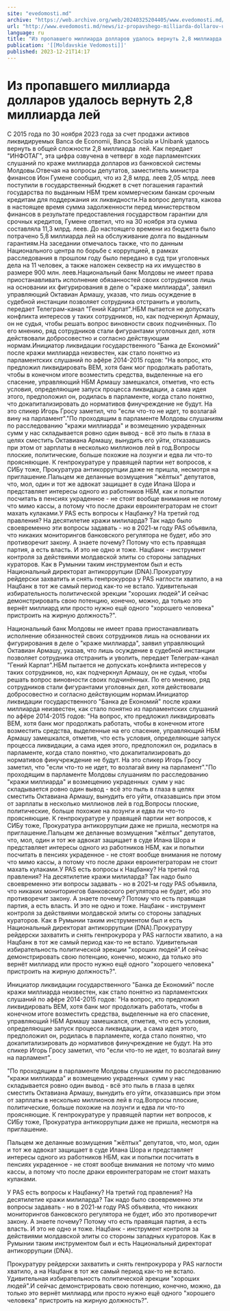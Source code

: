 ```yaml
---
site: "evedomosti.md"
archive: "https://web.archive.org/web/20240325204405/www.evedomosti.md/news/iz-propavshego-milliarda-dollarov-udalos-vernut-28-milliarda"
url: "http://www.evedomosti.md/news/iz-propavshego-milliarda-dollarov-udalos-vernut-28-milliarda"
language: ru
title: "Из пропавшего миллиарда долларов удалось вернуть 2,8 миллиарда лей"
publication: '[[Moldavskie Vedomosti]]'
published: 2023-12-21T14:17
---
```


# Из пропавшего миллиарда долларов удалось вернуть 2,8 миллиарда лей

С 2015 года по 30 ноября 2023 года за счет продажи активов ликвидируемых Banca de Economii, Banca Sociala и Unibank удалось вернуть в общей сложности 2,8 миллиарда  лей. Как передает "ИНФОТАГ", эта цифра озвучена в четверг в ходе парламентских слушаний по краже миллиарда долларов из банковской системы Молдовы.Отвечая на вопросы депутатов, заместитель министра финансов Ион Гумене сообщил, что из 2,8 млрд. леев 2,05 млрд. леев поступили в государственный бюджет в счет погашения гарантий государства по выданным НБМ трем коммерческим банкам срочным кредитам для поддержания их ликвидности.На вопрос депутата, какова в настоящее время сумма задолженности перед министерством финансов в результате предоставления государством гарантии для срочных кредитов, Гумене ответил, что на 30 ноября эта сумма составляла 11,3 млрд. леев. До настоящего времени из бюджета было потрачено 5,8 миллиарда лей на обслуживание долга по выданным гарантиям.На заседании отмечалось также, что по данным Национального центра по борьбе с коррупцией, в рамках расследования в прошлом году было передано в суд три уголовных дела на 11 человек, а также наложен секвестр на их имущество в размере 900 млн. леев.Национальный банк Молдовы не имеет права приостанавливать исполнение обязанностей своих сотрудников лишь на основании их фигурирования в деле о "краже миллиарда", заявил управляющий Октавиан Армашу, указав, что лишь осуждение в судебной инстанции позволяет сотрудника отстранить и уволить, передает Телеграм-канал "Гений Карпат".НБМ пытается не допускать конфликта интересов у таких сотрудников, но, как подчеркнул Армашу, он не судья, чтобы решать вопрос виновности своих подчинённых. По его мнению, ряд сотрудников стали фигурантами уголовных дел, хотя действовали добросовестно и согласно действующим нормам.Инициатор ликвидации государственного "Банка де Економий" после кражи миллиарда неизвестен, как стало понятно из парламентских слушаний по афёре 2014-2015 годов: "На вопрос, кто предложил ликвидировать BEM, хотя банк мог продолжать работать, чтобы в конечном итоге возместить средства, выделенные на его спасение, управляющий НБМ Армашу замешкался, отметив, что есть условия, определяющие запуск процесса ликвидации, а сама идея этого, предположил он, родилась в парламенте, когда стало понятно, что докапитализировать до нормативов финучреждение не будут. На это спикер Игорь Гросу заметил, что "если что-то не идет, то возлагай вину на парламент"."По проходящим в парламенте Молдовы слушаниям по расследованию "кражи миллиарда" и возмещению украденных  сумм у нас складывается ровно один вывод - всё это пыль в глаза в целях сместить Октавиана Армашу, вынудить его уйти, отказавшись при этом от зарплаты в несколько миллионов лей в год.Вопросы плоские, политические, больше похожие на лозунги и едва ли что-то проясняющие. К генпрокуратуре у правящей партии нет вопросов, к СИБу тоже, Прокуратура антикоррупции даже не пришла, несмотря на приглашение.Пальцем же деланные возмущения "жёлтых" депутатов, что, мол, один и тот же адвокат защищает в суде Илана Шора и представляет интересы одного из работников НБМ, как и попытки посчитать в пенсиях украденное - не стоят вообще внимания не потому что мимо кассы, а потому что после драки евроинтеграторам не стоит махать кулаками.У PAS есть вопросы к Нацбанку? На третий год правления? На десятилетие кражи милиларда? Так надо было своевременно эти вопросы задавать - но в 2021-м году PAS объявила, что никаких мониторингов банковского регулятора не будет, ибо это противоречит закону. А знаете почему? Потому что есть правящая партия, а есть власть. И это не одно и тоже. Нацбанк - инструмент контроля за действиями молдавской элиты со стороны западных кураторов. Как в Румынии таким инструментом был и есть Национальный директорат антикоррупции (DNA).Прокуратуру рейдерски захватить и снять генпрокурора у PAS наглости хватило, а на Нацбанк в тот же самый период как-то не встало. Удивительная избирательность политической эрекции "хороших людей".И сейчас демонстрировать свою потенцию, конечно, можно, да только это вернёт миллиард или просто нужно ещё одного "хорошего человека" пристроить на жирную должность?".

Национальный банк Молдовы не имеет права приостанавливать исполнение обязанностей своих сотрудников лишь на основании их фигурирования в деле о "краже миллиарда", заявил управляющий Октавиан Армашу, указав, что лишь осуждение в судебной инстанции позволяет сотрудника отстранить и уволить, передает Телеграм-канал "Гений Карпат".НБМ пытается не допускать конфликта интересов у таких сотрудников, но, как подчеркнул Армашу, он не судья, чтобы решать вопрос виновности своих подчинённых. По его мнению, ряд сотрудников стали фигурантами уголовных дел, хотя действовали добросовестно и согласно действующим нормам.Инициатор ликвидации государственного "Банка де Економий" после кражи миллиарда неизвестен, как стало понятно из парламентских слушаний по афёре 2014-2015 годов: "На вопрос, кто предложил ликвидировать BEM, хотя банк мог продолжать работать, чтобы в конечном итоге возместить средства, выделенные на его спасение, управляющий НБМ Армашу замешкался, отметив, что есть условия, определяющие запуск процесса ликвидации, а сама идея этого, предположил он, родилась в парламенте, когда стало понятно, что докапитализировать до нормативов финучреждение не будут. На это спикер Игорь Гросу заметил, что "если что-то не идет, то возлагай вину на парламент"."По проходящим в парламенте Молдовы слушаниям по расследованию "кражи миллиарда" и возмещению украденных  сумм у нас складывается ровно один вывод - всё это пыль в глаза в целях сместить Октавиана Армашу, вынудить его уйти, отказавшись при этом от зарплаты в несколько миллионов лей в год.Вопросы плоские, политические, больше похожие на лозунги и едва ли что-то проясняющие. К генпрокуратуре у правящей партии нет вопросов, к СИБу тоже, Прокуратура антикоррупции даже не пришла, несмотря на приглашение.Пальцем же деланные возмущения "жёлтых" депутатов, что, мол, один и тот же адвокат защищает в суде Илана Шора и представляет интересы одного из работников НБМ, как и попытки посчитать в пенсиях украденное - не стоят вообще внимания не потому что мимо кассы, а потому что после драки евроинтеграторам не стоит махать кулаками.У PAS есть вопросы к Нацбанку? На третий год правления? На десятилетие кражи милиларда? Так надо было своевременно эти вопросы задавать - но в 2021-м году PAS объявила, что никаких мониторингов банковского регулятора не будет, ибо это противоречит закону. А знаете почему? Потому что есть правящая партия, а есть власть. И это не одно и тоже. Нацбанк - инструмент контроля за действиями молдавской элиты со стороны западных кураторов. Как в Румынии таким инструментом был и есть Национальный директорат антикоррупции (DNA).Прокуратуру рейдерски захватить и снять генпрокурора у PAS наглости хватило, а на Нацбанк в тот же самый период как-то не встало. Удивительная избирательность политической эрекции "хороших людей".И сейчас демонстрировать свою потенцию, конечно, можно, да только это вернёт миллиард или просто нужно ещё одного "хорошего человека" пристроить на жирную должность?".

Инициатор ликвидации государственного "Банка де Економий" после кражи миллиарда неизвестен, как стало понятно из парламентских слушаний по афёре 2014-2015 годов: "На вопрос, кто предложил ликвидировать BEM, хотя банк мог продолжать работать, чтобы в конечном итоге возместить средства, выделенные на его спасение, управляющий НБМ Армашу замешкался, отметив, что есть условия, определяющие запуск процесса ликвидации, а сама идея этого, предположил он, родилась в парламенте, когда стало понятно, что докапитализировать до нормативов финучреждение не будут. На это спикер Игорь Гросу заметил, что "если что-то не идет, то возлагай вину на парламент".

"По проходящим в парламенте Молдовы слушаниям по расследованию "кражи миллиарда" и возмещению украденных  сумм у нас складывается ровно один вывод - всё это пыль в глаза в целях сместить Октавиана Армашу, вынудить его уйти, отказавшись при этом от зарплаты в несколько миллионов лей в год.Вопросы плоские, политические, больше похожие на лозунги и едва ли что-то проясняющие. К генпрокуратуре у правящей партии нет вопросов, к СИБу тоже, Прокуратура антикоррупции даже не пришла, несмотря на приглашение.

Пальцем же деланные возмущения "жёлтых" депутатов, что, мол, один и тот же адвокат защищает в суде Илана Шора и представляет интересы одного из работников НБМ, как и попытки посчитать в пенсиях украденное - не стоят вообще внимания не потому что мимо кассы, а потому что после драки евроинтеграторам не стоит махать кулаками.

У PAS есть вопросы к Нацбанку? На третий год правления? На десятилетие кражи милиларда? Так надо было своевременно эти вопросы задавать - но в 2021-м году PAS объявила, что никаких мониторингов банковского регулятора не будет, ибо это противоречит закону. А знаете почему? Потому что есть правящая партия, а есть власть. И это не одно и тоже. Нацбанк - инструмент контроля за действиями молдавской элиты со стороны западных кураторов. Как в Румынии таким инструментом был и есть Национальный директорат антикоррупции (DNA).

Прокуратуру рейдерски захватить и снять генпрокурора у PAS наглости хватило, а на Нацбанк в тот же самый период как-то не встало. Удивительная избирательность политической эрекции "хороших людей".И сейчас демонстрировать свою потенцию, конечно, можно, да только это вернёт миллиард или просто нужно ещё одного "хорошего человека" пристроить на жирную должность?".
